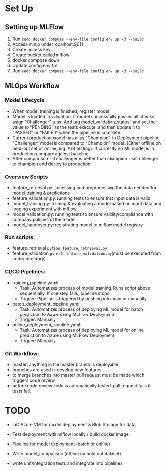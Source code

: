 

# Set Up

## Setting up MLFlow 

1) Run ```sudo docker compose --env-file config.env up -d --build```
2) Access minio under localhost:9011
3) Create access key
4) Create bucket called mlflow
5) docker compose down
6) Update config.env file
7) Run ```sudo docker compose --env-file config.env up -d --build```


## MLOps Workflow

### Model Lifecycle

- When model training is finished, register model
- Model is loaded in validation. If model successfully passes all checks asign "Challenger" alias. Add tag model_validation_status” and set the value to “PENDING” as the tests execute, and then update it to “PASSED” or “FAILED” when the pipeline is complete.
- Current production model has alias "Champion". In Deployment pipeline "Challenger" model is compared to "Champion" model. (Either offline on held-out set or online, e.g. A/B testing). If currently no ML model is in production compare against baseline 
- After comparison - if challenger is better than champion - set chllenger to champion and deploy to production


### Overview Scripts
- feature_retrieval.py: accessing and preprocessing the data needed for model training & predictions
- feature_validation.py: running tests to ensure that input data is valid
- model_training.py: training & evaluating a model based on input data and logging experiment with mlflow
- model_validation.py: running tests to ensure validity/compliance with company policies of the model
- model_handover.py: registrating model to mlflow model registry

### Run scripts
- feature_retrieval ```python feature_retrieval.py```
- feature_validation ```pytest feature_validation.py```(must be executed from code/ directory) 


### CI/CD Pipelines:
- training_pipeline.yaml: 
    - Task: Automatizes process of model training. Runs script above sequentially. If one step fails, pipeline stops. 
    - Trigger: Pipeline is triggered by pushing into main or manually
- batch_deployment_pipeline.yaml: 
    - Task: Automatizes process of deploying ML model for batch prediction to Azure using MLFlow Deployment
    - Trigger: Manually
- online_deployment_pipeline.yaml:
    - Task: Automatizes process of deploying ML model for online prediction to Azure using MLFlow Deployment
    - Trigger: Manually

### Git Workflow:
- master: anything in the master branch is deployable
- branches are used to develop new features
- to merge branches into master pull request must be made which triggers code review. 
- before code review code is automatically tested; pull request fails if tests fail. 

# TODO
- IaC Azure VM for model deployment & Blob Storage for data
- Test deployment with mlflow locally / build docker image
- Pipeline for model deployment (batch or online)

- Write model_comparison (offline on hold out dataset)
- write unit/integration tests and integrate into pipelines